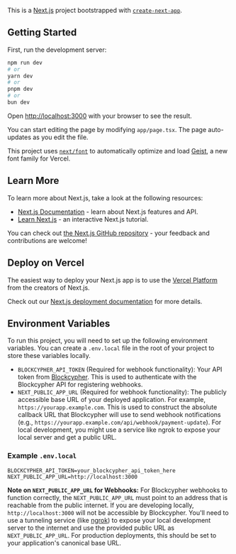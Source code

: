 This is a [Next.js](https://nextjs.org) project bootstrapped with [`create-next-app`](https://nextjs.org/docs/app/api-reference/cli/create-next-app).

## Getting Started

First, run the development server:

```bash
npm run dev
# or
yarn dev
# or
pnpm dev
# or
bun dev
```

Open [http://localhost:3000](http://localhost:3000) with your browser to see the result.

You can start editing the page by modifying `app/page.tsx`. The page auto-updates as you edit the file.

This project uses [`next/font`](https://nextjs.org/docs/app/building-your-application/optimizing/fonts) to automatically optimize and load [Geist](https://vercel.com/font), a new font family for Vercel.

## Learn More

To learn more about Next.js, take a look at the following resources:

- [Next.js Documentation](https://nextjs.org/docs) - learn about Next.js features and API.
- [Learn Next.js](https://nextjs.org/learn) - an interactive Next.js tutorial.

You can check out [the Next.js GitHub repository](https://github.com/vercel/next.js) - your feedback and contributions are welcome!

## Deploy on Vercel

The easiest way to deploy your Next.js app is to use the [Vercel Platform](https://vercel.com/new?utm_medium=default-template&filter=next.js&utm_source=create-next-app&utm_campaign=create-next-app-readme) from the creators of Next.js.

Check out our [Next.js deployment documentation](https://nextjs.org/docs/app/building-your-application/deploying) for more details.

## Environment Variables

To run this project, you will need to set up the following environment variables. You can create a `.env.local` file in the root of your project to store these variables locally.

-   `BLOCKCYPHER_API_TOKEN` (Required for webhook functionality): Your API token from [Blockcypher](https://accounts.blockcypher.com/). This is used to authenticate with the Blockcypher API for registering webhooks.
-   `NEXT_PUBLIC_APP_URL` (Required for webhook functionality): The publicly accessible base URL of your deployed application. For example, `https://yourapp.example.com`. This is used to construct the absolute callback URL that Blockcypher will use to send webhook notifications (e.g., `https://yourapp.example.com/api/webhook/payment-update`). For local development, you might use a service like ngrok to expose your local server and get a public URL.

### Example `.env.local`

```
BLOCKCYPHER_API_TOKEN=your_blockcypher_api_token_here
NEXT_PUBLIC_APP_URL=http://localhost:3000
```

**Note on `NEXT_PUBLIC_APP_URL` for Webhooks:** For Blockcypher webhooks to function correctly, the `NEXT_PUBLIC_APP_URL` must point to an address that is reachable from the public internet. If you are developing locally, `http://localhost:3000` will not be accessible by Blockcypher. You'll need to use a tunneling service (like [ngrok](https://ngrok.com/)) to expose your local development server to the internet and use the provided public URL as `NEXT_PUBLIC_APP_URL`. For production deployments, this should be set to your application's canonical base URL.
